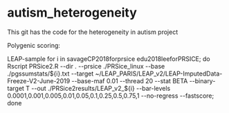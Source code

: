 # autism_heterogeneity
This git has the code for the heterogeneity in autism project


Polygenic scoring: 


LEAP-sample
for i in savageCP2018forprsice edu2018leeforPRSICE; do Rscript PRSice2.R --dir . --prsice ./PRSice_linux --base ./pgssumstats/${i}.txt --target ~/LEAP_PARIS/LEAP_v2/LEAP-ImputedData-Freeze-V2-June-2019 --base-maf 0.01 --thread 20 --stat BETA --binary-target T --out ./PRSice2results/LEAP_v2_${i} --bar-levels 0.0001,0.001,0.005,0.01,0.05,0.1,0.25,0.5,0.75,1 --no-regress --fastscore; done
